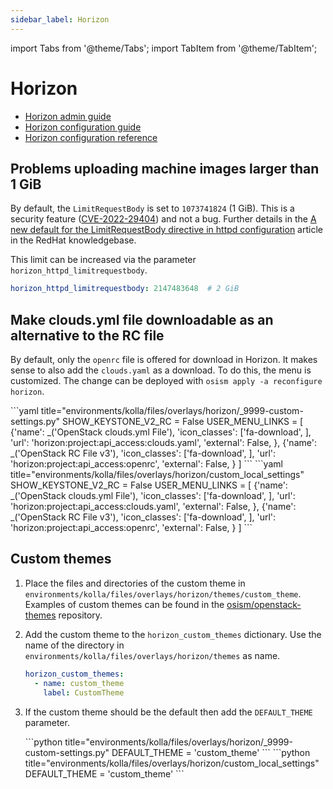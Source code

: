```yaml
---
sidebar_label: Horizon
---
```


import Tabs from '@theme/Tabs';
import TabItem from '@theme/TabItem';

# Horizon

* [Horizon admin guide](https://docs.openstack.org/horizon/latest/admin/index.html)
* [Horizon configuration guide](https://docs.openstack.org/horizon/latest/configuration/index.html)
* [Horizon configuration reference](https://docs.openstack.org/horizon/latest/configuration/settings.html)

## Problems uploading machine images larger than 1 GiB

By default, the `LimitRequestBody` is set to `1073741824` (1 GiB).
This is a security feature ([CVE-2022-29404](https://access.redhat.com/security/cve/CVE-2022-29404))
and not a bug. Further details in the
[A new default for the LimitRequestBody directive in httpd configuration](https://access.redhat.com/articles/6975397)
article in the RedHat knowledgebase.

This limit can be increased via the parameter `horizon_httpd_limitrequestbody`.

```yaml title="environments/kolla/configuration.yml"
horizon_httpd_limitrequestbody: 2147483648  # 2 GiB
```

## Make clouds.yml file downloadable as an alternative to the RC file

By default, only the `openrc` file is offered for download in Horizon. It makes sense to also add the
`clouds.yaml` as a download. To do this, the menu is customized. The change can be deployed with
`osism apply -a reconfigure horizon`.

<Tabs>
<TabItem value="osism-8" label="OSISM >= 8.0.0">
```yaml title="environments/kolla/files/overlays/horizon/_9999-custom-settings.py"
SHOW_KEYSTONE_V2_RC = False
USER_MENU_LINKS = [
  {'name': _('OpenStack clouds.yml File'),
   'icon_classes': ['fa-download', ],
   'url': 'horizon:project:api_access:clouds.yaml',
   'external': False,
   },
  {'name': _('OpenStack RC File v3'),
   'icon_classes': ['fa-download', ],
   'url': 'horizon:project:api_access:openrc',
   'external': False,
   }
]
```
</TabItem>
<TabItem value="osism-7" label="OSISM < 8.0.0">
```yaml title="environments/kolla/files/overlays/horizon/custom_local_settings"
SHOW_KEYSTONE_V2_RC = False
USER_MENU_LINKS = [
  {'name': _('OpenStack clouds.yml File'),
   'icon_classes': ['fa-download', ],
   'url': 'horizon:project:api_access:clouds.yaml',
   'external': False,
   },
  {'name': _('OpenStack RC File v3'),
   'icon_classes': ['fa-download', ],
   'url': 'horizon:project:api_access:openrc',
   'external': False,
   }
]
```
</TabItem>
</Tabs>

## Custom themes

1. Place the files and directories of the custom theme in
   `environments/kolla/files/overlays/horizon/themes/custom_theme`.
   Examples of custom themes can be found in the [osism/openstack-themes](https://github.com/osism/openstack-themes)
   repository.

2. Add the custom theme to the `horizon_custom_themes` dictionary.
   Use the name of the directory in `environments/kolla/files/overlays/horizon/themes` as
   name.

   ```yaml title="environments/kolla/configuration.yml"
   horizon_custom_themes:
     - name: custom_theme
       label: CustomTheme
   ```

3. If the custom theme should be the default then add the `DEFAULT_THEME` parameter.

   <Tabs>
   <TabItem value="osism-8" label="OSISM >= 8.0.0">
   ```python title="environments/kolla/files/overlays/horizon/_9999-custom-settings.py"
   DEFAULT_THEME = 'custom_theme'
   ```
   </TabItem>
   <TabItem value="osism-7" label="OSISM < 8.0.0">
   ```python title="environments/kolla/files/overlays/horizon/custom_local_settings"
   DEFAULT_THEME = 'custom_theme'
   ```
   </TabItem>
   </Tabs>
